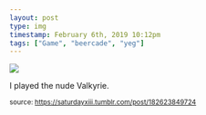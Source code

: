 ```yaml
---
layout: post
type: img
timestamp: February 6th, 2019 10:12pm
tags: ["Game", "beercade", "yeg"]
---
```

<img src="https://saturdayxiii.github.io/media/182623849724.jpg"/>

I played the nude Valkyrie.
 
  
<small>source: https://saturdayxiii.tumblr.com/post/182623849724</small>